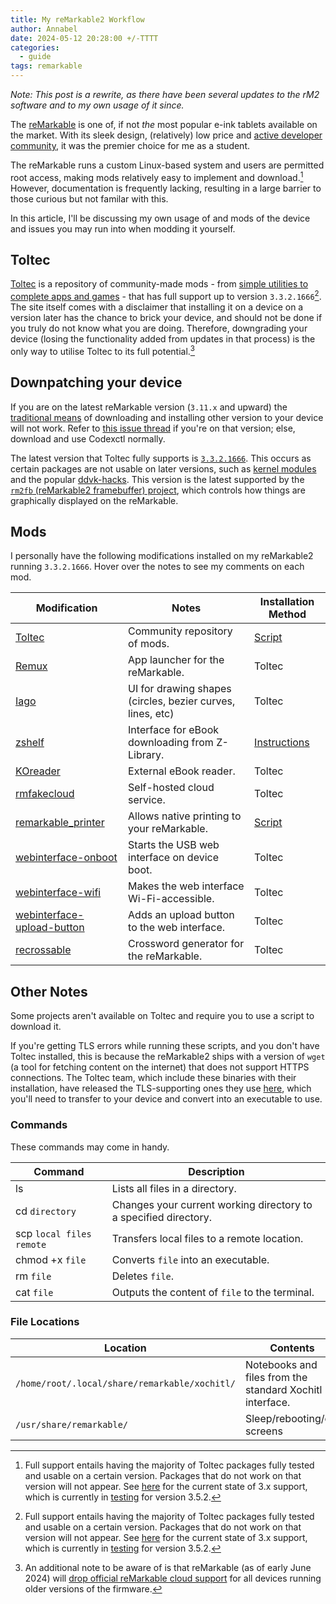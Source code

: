 ```yaml
---
title: My reMarkable2 Workflow
author: Annabel
date: 2024-05-12 20:28:00 +/-TTTT
categories: 
  - guide
tags: remarkable
---
```


*Note: This post is a rewrite, as there have been several updates to the rM2 software and to my own usage of it since.*

The [reMarkable](https://remarkable.com/) is one of, if not *the* most popular e-ink tablets available on the market. With its sleek design, (relatively) low price and [active developer community](https://github.com/reHackable), it was the premier choice for me as a student.

The reMarkable runs a custom Linux-based system and users are permitted root access, making mods relatively easy to implement and download.[^1] However, documentation is frequently lacking, resulting in a large barrier to those curious but not familar with this. 

In this article, I'll be discussing my own usage of and mods of the device and issues you may run into when modding it yourself. 

## Toltec
[Toltec](https://toltec-dev.org) is a repository of community-made mods - from [simple utilities to complete apps and games](https://toltec-dev.org/stable/) - that has full support up to version `3.3.2.1666`[^1]. The site itself comes with a disclaimer that installing it on a device on a version later has the chance to brick your device, and should not be done if you truly do not know what you are doing. Therefore, downgrading your device (losing the functionality added from updates in that process) is the only way to utilise Toltec to its full potential.[^2]

## Downpatching your device

If you are on the latest reMarkable version (`3.11.x` and upward) the [traditional means](https://github.com/Jayy001/codexctl) of downloading and installing other version to your device will not work. Refer to [this issue thread](https://github.com/Jayy001/codexctl/issues/71) if you're on that version; else, download and use Codexctl normally. 

The latest version that Toltec fully supports is [`3.3.2.1666`](https://toltec-dev.org/#install-toltec). This occurs as certain packages are not usable on later versions, such as [kernel modules](https://github.com/toltec-dev/toltec/issues/506) and the popular [ddvk-hacks](https://github.com/ddvk/remarkable-hacks). This version is the latest supported by the [`rm2fb` (reMarkable2 framebuffer) project](https://github.com/ddvk/remarkable2-framebuffer), which controls how things are graphically displayed on the reMarkable.

## Mods 

I personally have the following modifications installed on my reMarkable2 running `3.3.2.1666`. Hover over the notes to see my comments on each mod.

| Modification | Notes | Installation Method |
| ------------ | ----- | ------------------- |
| [Toltec](https://toltec-dev.org) | Community repository of mods. | [Script](https://toltec-dev.org/#install-toltec) |
|[Remux](https://rmkit.dev/apps/remux) | <span data-bs-toggle="tooltip" data-bs-placement="top" data-bs-original-title="An app launcher is essnetial if you're installing other apps onto your device, as it'll enable you to switch between each app!">App launcher for the reMarkable.</span> | Toltec |
| [Iago](https://rmkit.dev/apps/iago) | <span data-bs-toggle="tooltip" data-bs-placement="top" data-bs-original-title="Very helpful since downpatching removes straight line correction, which were introduced in version 3.8.">UI for drawing shapes (circles, bezier curves, lines, etc)</span> | Toltec |
| [zshelf](https://github.com/phthallo/zshelf) | <span data-bs-toggle="tooltip" data-bs-placement="top" data-bs-original-title="The original project was unmaintained and out-of-date, so the links lead to my updated fork of the project.">Interface for eBook downloading from Z-Library.</span> | [Instructions](https://github.com/phthallo/zshelf?tab=readme-ov-file#installation) | 
| [KOreader](https://github.com/koreader/koreader/) | <span data-bs-toggle="tooltip" data-bs-placement="top" data-bs-original-title="Better than reMarkable's native eBook reader.">External eBook reader.</span> | Toltec | 
| [rmfakecloud](https://github.com/ddvk/rmfakecloud/) | <span data-bs-toggle="tooltip" data-bs-placement="top" data-bs-original-title="Awesome!">Self-hosted cloud service.</span> | Toltec | 
| [remarkable_printer](https://github.com/Evidlo/remarkable_printer) | <span data-bs-toggle="tooltip" data-bs-placement="top" data-bs-original-title="I use this to easily transfer worksheets from my laptop to my reMarkable.">Allows native printing to your reMarkable.</span> | [Script](https://github.com/Evidlo/remarkable_printer?tab=readme-ov-file#quick-start) |
| [webinterface-onboot](https://github.com/rM-self-serve/webinterface-onboot) | <span data-bs-toggle="tooltip" data-bs-placement="top" data-bs-original-title="All of rM-self-serve's mods here fix tiny issues I didn't even know I had.">Starts the USB web interface on device boot.</span> | Toltec | 
| [webinterface-wifi](https://github.com/rM-self-serve/webinterface-wifi) | Makes the web interface Wi-Fi-accessible. | Toltec | 
| [webinterface-upload-button](https://github.com/rM-self-serve/webinterface-upload-button) | Adds an upload button to the web interface. | Toltec | 
| [recrossable](https://github.com/sandsmark/recrossable/) | Crossword generator for the reMarkable. | Toltec | 


## Other Notes
Some projects aren't available on Toltec and require you to use a script to download it. 

If you're getting TLS errors while running these scripts, and you don't have Toltec installed, this is because the reMarkable2 ships with a version of `wget` (a tool for fetching content on the internet) that does not support HTTPS connections. The Toltec team, which include these binaries with their installation, have released the TLS-supporting ones they use [here](https://github.com/toltec-dev/bootstrap), which you'll need to transfer to your device and convert into an executable to use. 

### Commands
These commands may come in handy.

| Command | Description |
| ------- | ----------- |
| ls | Lists all files in a directory. |
| cd `directory` | <span data-bs-toggle="tooltip" data-bs-placement="top" data-bs-original-title="Use `cd ..` to move back one directory. ">Changes your current working directory to a specified directory.</span> |
| scp `local files` `remote` | <span data-bs-toggle="tooltip" data-bs-placement="top" data-bs-original-title="If connected via cable, remote would be `10.11.99.1`. Use `scp -r` to transfer directories.">Transfers local files to a remote location.</span>|
| chmod +x `file` | Converts `file` into an executable. |
| rm `file` | <span data-bs-toggle="tooltip" data-bs-placement="top" data-bs-original-title="Use `rm -r` to delete a directory with content in it. Else, use `rmdir` to delete an empty directory.">Deletes `file`.</span> |
| cat `file` | <span data-bs-toggle="tooltip" data-bs-placement="top" data-bs-original-title="Use `cat > file` to create a file in editing mode. Press `Ctrl-D` to close and save the file.">Outputs the content of `file` to the terminal.</span> |

### File Locations

| Location | Contents |
| -------- | -------- | 
| `/home/root/.local/share/remarkable/xochitl/` | Notebooks and files from the standard Xochitl interface. |  
| `/usr/share/remarkable/` | <span data-bs-toggle="tooltip" data-bs-placement="top" data-bs-original-title="To customise them, create an image file with dimensions 1872x1404, rename it to any of the appropriate file names and use `scp` to move it here.">Sleep/rebooting/etc screens</span> |

[^1]: Full support entails having the majority of Toltec packages fully tested and usable on a certain version. Packages that do not work on that version will not appear. See [here](https://github.com/toltec-dev/toltec/issues/820) for the current state of 3.x support, which is currently in [testing](https://github.com/toltec-dev/toltec/tree/testing) for version 3.5.2. 
[^2]: An additional note to be aware of is that reMarkable (as of early June 2024) will [drop official reMarkable cloud support](https://www.reddit.com/r/RemarkableTablet/comments/1cmagp9/remarkable_dropping_support_for_the_latestish/) for all devices running older versions of the firmware. 